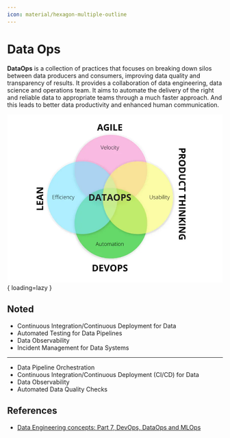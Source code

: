 ```yaml
---
icon: material/hexagon-multiple-outline
---
```


# Data Ops

**DataOps** is a collection of practices that focuses on breaking down silos
between data producers and consumers, improving data quality and transparency of
results.
It provides a collaboration of data engineering, data science and operations team.
It aims to automate the delivery of the right and reliable data to appropriate
teams through a much faster approach. And this leads to better data productivity
and enhanced human communication.

![DataOps](img/dataops.png){ loading=lazy }

## Noted

- Continuous Integration/Continuous Deployment for Data
- Automated Testing for Data Pipelines
- Data Observability
- Incident Management for Data Systems

---

- Data Pipeline Orchestration
- Continuous Integration/Continuous Deployment (CI/CD) for Data
- Data Observability
- Automated Data Quality Checks

## References

- [Data Engineering concepts: Part 7, DevOps, DataOps and MLOps](https://medium.com/@mudrapatel17/data-engineering-concepts-part-7-devops-dataops-and-mlops-afc6f432473c)

